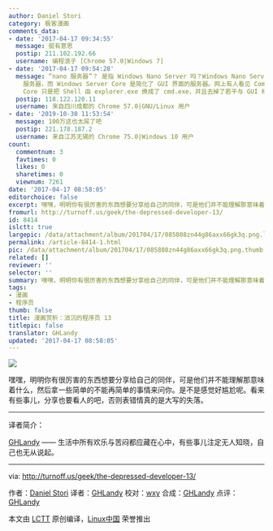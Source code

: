 ```yaml
---
author: Daniel Stori
category: 极客漫画
comments_data:
- date: '2017-04-17 09:34:55'
  message: 挺有意思
  postip: 211.102.192.66
  username: 编程浪子 [Chrome 57.0|Windows 7]
- date: '2017-04-17 09:54:28'
  message: “nano 服务器”？ 是指 Windows Nano Server 吗？Windows Nano Server 是微软第一个真真正正的无 GUI
    服务器，而 Windows Server Core 是简化了 GUI 界面的服务器。网上有人看见 Command Prompt (cmd.exe) 就说那是字符界面，所谓
    Core 只是把 Shell 由 explorer.exe 换成了 cmd.exe，并且去掉了若干与 GUI 相关的交互式组件。其他该有的还是有。
  postip: 118.122.120.11
  username: 来自四川成都的 Chrome 57.0|GNU/Linux 用户
- date: '2019-10-30 11:53:54'
  message: 100万这也太屌了吧
  postip: 221.178.187.2
  username: 来自江苏无锡的 Chrome 75.0|Windows 10 用户
count:
  commentnum: 3
  favtimes: 0
  likes: 0
  sharetimes: 0
  viewnum: 7261
date: '2017-04-17 08:58:05'
editorchoice: false
excerpt: 嘿嘿，明明你有很厉害的东西想要分享给自己的同伴，可是他们并不能理解那意味着什么，然后拿一些简单的不能再简单的事情来问你。是不是感觉好尴尬呢。看来有些事儿，分享也要看人的吧，否则表错情真的是大写的失落。
fromurl: http://turnoff.us/geek/the-depressed-developer-13/
id: 8414
islctt: true
largepic: /data/attachment/album/201704/17/085808zn44g86axx66gk3q.png.large.jpg
permalink: /article-8414-1.html
pic: /data/attachment/album/201704/17/085808zn44g86axx66gk3q.png.thumb.jpg
related: []
reviewer: ''
selector: ''
summary: 嘿嘿，明明你有很厉害的东西想要分享给自己的同伴，可是他们并不能理解那意味着什么，然后拿一些简单的不能再简单的事情来问你。是不是感觉好尴尬呢。看来有些事儿，分享也要看人的吧，否则表错情真的是大写的失落。
tags:
- 漫画
- 程序员
thumb: false
title: 漫画赏析：消沉的程序员 13
titlepic: false
translator: GHLandy
updated: '2017-04-17 08:58:05'
---
```


![](/data/attachment/album/201704/17/085808zn44g86axx66gk3q.png)


嘿嘿，明明你有很厉害的东西想要分享给自己的同伴，可是他们并不能理解那意味着什么，然后拿一些简单的不能再简单的事情来问你。是不是感觉好尴尬呢。看来有些事儿，分享也要看人的吧，否则表错情真的是大写的失落。




---


译者简介：


[GHLandy](http://ghlandy.com/) —— 生活中所有欢乐与苦闷都应藏在心中，有些事儿注定无人知晓，自己也无从说起。




---


 


via: <http://turnoff.us/geek/the-depressed-developer-13/>


作者：[Daniel Stori](http://turnoff.us/about/) 译者：[GHLandy](https://github.com/GHLandy) 校对：[wxy](https://github.com/wxy) 合成：[GHLandy](https://github.com/GHLandy) 点评：[GHLandy](https://github.com/GHLandy)


本文由 [LCTT](https://github.com/LCTT/TranslateProject) 原创编译，[Linux中国](https://linux.cn/) 荣誉推出